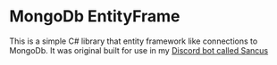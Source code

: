 # MongoDb EntityFrame

This is a simple C# library that entity framework like connections to MongoDb.
It was original built for use in my [Discord bot called Sancus](https://github.com/LunarDevelop/Sancus-Discord.NET)
